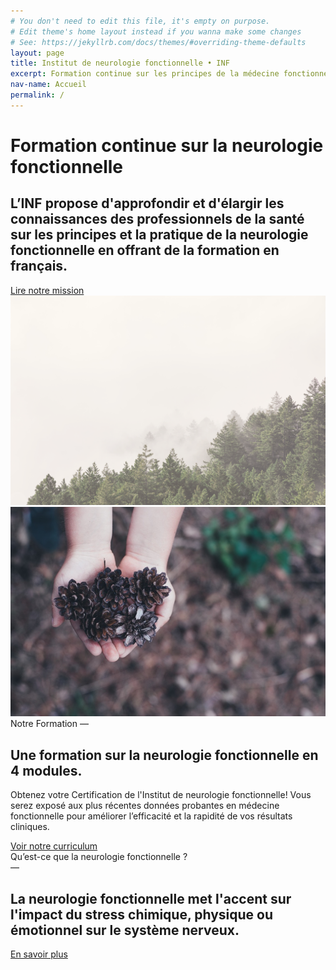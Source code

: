 ```yaml
---
# You don't need to edit this file, it's empty on purpose.
# Edit theme's home layout instead if you wanna make some changes
# See: https://jekyllrb.com/docs/themes/#overriding-theme-defaults
layout: page
title: Institut de neurologie fonctionnelle • INF
excerpt: Formation continue sur les principes de la médecine fonctionnelle et de la neurologie fonctionnelle
nav-name: Accueil
permalink: /
---
```


<div class="page-top-section page-section container">
  <div class=" row">

  <div class="col-lg-7" >
    <h1>Formation continue sur la neurologie fonctionnelle</h1>
    <h2>L’INF propose d'approfondir et d'élargir les connaissances des professionnels de la santé sur les principes et la pratique de la neurologie fonctionnelle en offrant de la formation en français.</h2>
    <a class="btn btn-rounded btn-secondary" href="mission">Lire notre mission</a>
  </div>
  <div class="col-lg-4 push-lg-1"><img class="img-fluid" src="/img/accueil.png"/></div>
</div>
</div>

<div class="page-section page-color-section">
  <div class="container">
    <div class=" row">
      <div class="col-md-5 col-lg-4">
        <img class="img-fluid" src="img/formation.jpg" />
      </div>
      <div class="col-md-7 push-lg-1">
        <span class="section-intro">Notre Formation — </span>
        <h2>Une formation sur la neurologie fonctionnelle en 4 modules.</h2>
        <p>
        Obtenez votre Certification de l'Institut de neurologie fonctionnelle! Vous serez exposé aux plus récentes données probantes en médecine fonctionnelle pour améliorer l’efficacité et la rapidité de vos résultats cliniques.
        </p>
        <a class="btn btn-rounded btn-outline-secondary" href="/formation/">Voir notre curriculum</a>
      </div>
    </div>
  </div>
</div>

<div class="page-section">
  <div class="container">
    <div class=" row justify-content-center">
      <div class="text-center col-lg-9">
        <span class="section-intro">Qu’est-ce que la neurologie fonctionnelle ?<br/>—</span>
        <h2>La neurologie fonctionnelle met l'accent sur l'impact du stress chimique, physique ou émotionnel sur le système nerveux.</h2>
        <a class="btn btn-rounded btn-outline-secondary" href="/neurologiefonctionnelle/">En savoir plus</a>
      </div>
    </div>
  </div>
</div>
